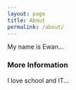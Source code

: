 ```yaml
---
layout: page
title: About
permalink: /about/
---
```


My name is Ewan...

### More Information

I love school and IT...
<br>
<br>
<br>
<br>
<br>
<br>
<br>
<br>
<br>
